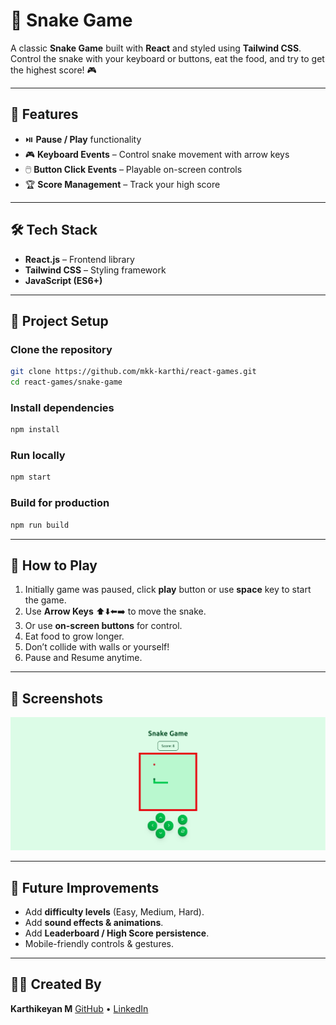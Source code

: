 # 🐍 Snake Game

A classic **Snake Game** built with **React** and styled using **Tailwind CSS**.  
Control the snake with your keyboard or buttons, eat the food, and try to get the highest score! 🎮

---

## 🚀 Features

- ⏯️ **Pause / Play** functionality
- 🎮 **Keyboard Events** – Control snake movement with arrow keys
- 🖱️ **Button Click Events** – Playable on-screen controls
- 🏆 **Score Management** – Track your high score

---

## 🛠️ Tech Stack

- **React.js** – Frontend library
- **Tailwind CSS** – Styling framework
- **JavaScript (ES6+)**

---

## 📂 Project Setup

### Clone the repository

```bash
git clone https://github.com/mkk-karthi/react-games.git
cd react-games/snake-game
```

### Install dependencies

```bash
npm install
```

### Run locally

```bash
npm start
```

### Build for production

```bash
npm run build
```

---

## 🎯 How to Play

1. Initially game was paused, click **play** button or use **space** key to start the game.
2. Use **Arrow Keys** ⬆️⬇️⬅️➡️ to move the snake.
3. Or use **on-screen buttons** for control.
4. Eat food to grow longer.
5. Don’t collide with walls or yourself!
6. Pause and Resume anytime.

---

## 📸 Screenshots

<p align="center">
<img src="https://raw.githubusercontent.com/mkk-karthi/react-games/master/snake-game/public/Screenshot.png" alt="Snake - React Games (screenshot)">
</p>

---

## 📝 Future Improvements

- Add **difficulty levels** (Easy, Medium, Hard).
- Add **sound effects & animations**.
- Add **Leaderboard / High Score persistence**.
- Mobile-friendly controls & gestures.

---

## 👨‍💻 Created By

**Karthikeyan M**
[GitHub](https://github.com/mkk-karthi) • [LinkedIn](https://www.linkedin.com/in/karthikeyan-developer-mkk)
